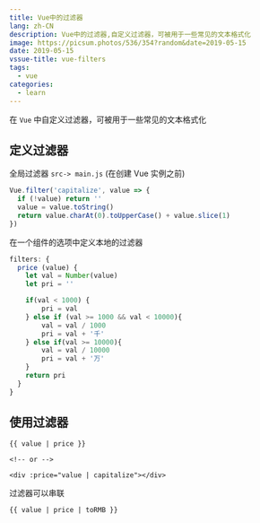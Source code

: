 ```yaml
---
title: Vue中的过滤器
lang: zh-CN
description: Vue中的过滤器,自定义过滤器，可被用于一些常见的文本格式化
image: https://picsum.photos/536/354?random&date=2019-05-15
date: 2019-05-15
vssue-title: vue-filters
tags:
  - vue
categories:
  - learn
--- 
```


在 `Vue` 中自定义过滤器，可被用于一些常见的文本格式化

<!-- more -->

## 定义过滤器

全局过滤器 `src-> main.js` (在创建 Vue 实例之前)

``` js
Vue.filter('capitalize', value => {
  if (!value) return ''
  value = value.toString()
  return value.charAt(0).toUpperCase() + value.slice(1)
})
```

在一个组件的选项中定义本地的过滤器

``` js
filters: {
  price (value) {
    let val = Number(value)
    let	pri = ''

    if(val < 1000) {
    	pri = val
    } else if (val >= 1000 && val < 10000){
    	val = val / 1000
    	pri = val + '千'
    } else if(val >= 10000){
    	val = val / 10000
    	pri = val + '万'
    }
    return pri
  }
}
```

## 使用过滤器

``` vue
{{ value | price }}

<!-- or -->

<div :price="value | capitalize"></div>
```

过滤器可以串联

``` vue
{{ value | price | toRMB }}
```
